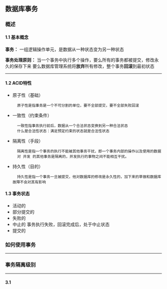 ## 数据库事务

### 概述

#### 1.1 基本概念

**事务：** 一组逻辑操作单元，是数据从一种状态变为另一种状态

**事务处理原则：** 当一个事务中执行多个操作，要么所有的事务都被提交，修改永久的保存下来
要么数据库管理系统将**放弃**所有修改，整个事务**回滚**到最初状态
-- -
#### 1.2 ACID特性
* 原子性（基础）

        原子性是指事务是一个不可分割的单位，要不全部提交，要不全部失败回滚
* 一致性（约束条件）

        一致性指事务执行前后，数据从一个合法状态变换到另一种合法状态
        什么是合法性状态：满足预定约束的状态就是合法性状态
* 隔离性（手段）
        
        隔离性是指一个事务的执行不能被其他事务干扰，即一个事务内部的操作以及使用的数据
        对 并发 的其他事务是隔离的，并发执行的事物之间不能相互干扰。
* 持久性（目的）
  
        持久性是指一个事务一旦被提交，他对数据库的修改是永久性的，加下来的草做和数据库故障不会对其有影响
#### 1.3 事务状态
* 活动的
* 部分提交的
* 失败的
* 中止的
        事务执行失败，回滚完成后，处于中止状态
* 提交的

### 如何使用事务
-- -

### 事务隔离级别
-- -
#### 3.1
